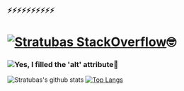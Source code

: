 ### ⚡⚡⚡⚡⚡⚡⚡⚡⚡⚡

# [![Stratubas StackOverflow](https://github-readme-stackoverflow.vercel.app/?userID=6002078&layout=compact)](https://stackoverflow.com/users/6002078/stratubas)🤓

### <img src="https://komarev.com/ghpvc/?username=Stratubas&color=c3b766" alt="Yes, I filled the 'alt' attribute" title="Boo!" />👀
<p align="left">   </p>


![Stratubas's github stats](https://github-readme-stats.vercel.app/api?username=Stratubas&hide=prs,contribs&show_icons=true&include_all_commits=true&count_private=true&title_color=c3b766&icon_color=c3b766&text_color=eeeeee&bg_color=111122) [![Top Langs](https://github-readme-stats.vercel.app/api/top-langs/?username=Stratubas&layout=compact&langs_count=8&title_color=c3b766&icon_color=c3b766&text_color=eeeeee&bg_color=111122)](https://github.com/anuraghazra/github-readme-stats)


<!--
**Stratubas/Stratubas** is a ✨ _special_ ✨ repository because its `README.md` (this file) appears on your GitHub profile.

Here are some ideas to get you started:

- 🔭 I’m currently working on ...
- 🌱 I’m currently learning ...
- 👯 I’m looking to collaborate on ...
- 🤔 I’m looking for help with ...
- 💬 Ask me about ...
- 📫 How to reach me: ...
- 😄 Pronouns: ...
- ⚡ Fun fact: ...

[![Stratubas StackOverflow](https://github-readme-stackoverflow.vercel.app/?userID=6002078)](https://stackoverflow.com/users/6002078/stratubas)
https://github.com/omidnikrah/github-readme-stackoverflow

-->
